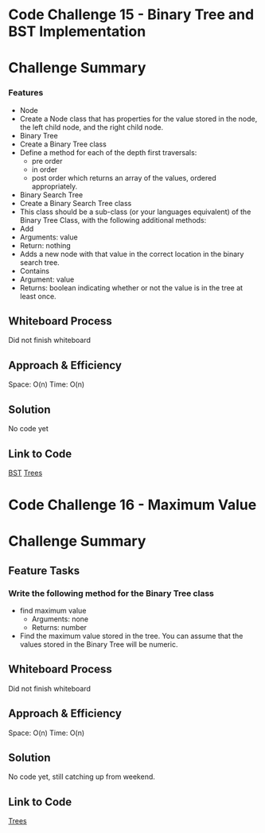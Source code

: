 # Code Challenge 15 - Binary Tree and BST Implementation

# Challenge Summary
### Features
 - Node
 - Create a Node class that has properties for the value stored in the node, the left child node, and the right child node.
 - Binary Tree
 - Create a Binary Tree class
 - Define a method for each of the depth first traversals:
   - pre order
   - in order
   - post order which returns an array of the values, ordered appropriately.
 - Binary Search Tree
 - Create a Binary Search Tree class
 - This class should be a sub-class (or your languages equivalent) of the Binary Tree Class, with the following additional methods:
 - Add
 - Arguments: value
 - Return: nothing
 - Adds a new node with that value in the correct location in the binary search tree.
 - Contains
 - Argument: value
 - Returns: boolean indicating whether or not the value is in the tree at least once.


## Whiteboard Process
Did not finish whiteboard

## Approach & Efficiency
Space: O(n)
Time: O(n)
## Solution
No code yet

## Link to Code
[BST](binary_search_tree.py)
[Trees](binary_tree.py)

# Code Challenge 16 - Maximum Value

# Challenge Summary
## Feature Tasks
### Write the following method for the Binary Tree class

 - find maximum value
   - Arguments: none
   - Returns: number
 - Find the maximum value stored in the tree. You can assume that the values stored in the Binary Tree will be numeric.

## Whiteboard Process
Did not finish whiteboard

## Approach & Efficiency
Space: O(n)
Time: O(n)
## Solution
No code yet, still catching up from weekend.

## Link to Code
[Trees](binary_tree.py)
